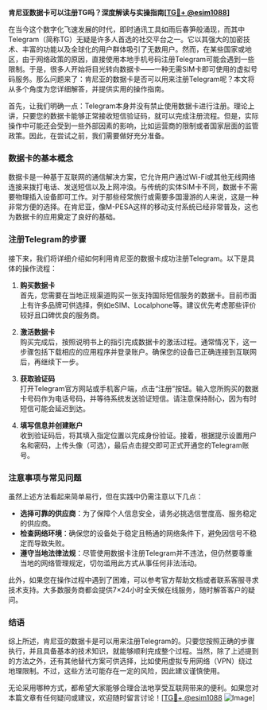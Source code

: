 **肯尼亚数据卡可以注册TG吗？深度解读与实操指南[[TG💪+ @esim1088](https://t.me/s/esim1088)]**

在当今这个数字化飞速发展的时代，即时通讯工具如雨后春笋般涌现，而其中Telegram（简称TG）无疑是许多人首选的社交平台之一。它以其强大的加密技术、丰富的功能以及全球化的用户群体吸引了无数用户。然而，在某些国家或地区，由于网络政策的原因，直接使用本地手机号码注册Telegram可能会遇到一些限制。于是，很多人开始将目光转向数据卡——一种无需SIM卡即可使用的虚拟号码服务。那么问题来了：肯尼亚的数据卡是否可以用来注册Telegram呢？本文将从多个角度为您详细解答，并提供实用的操作指南。

首先，让我们明确一点：Telegram本身并没有禁止使用数据卡进行注册。理论上讲，只要您的数据卡能够正常接收短信验证码，就可以完成注册流程。但是，实际操作中可能还会受到一些外部因素的影响，比如运营商的限制或者国家层面的监管政策。因此，在尝试之前，我们需要做好充分准备。

### 数据卡的基本概念

数据卡是一种基于互联网的通信解决方案，它允许用户通过Wi-Fi或其他无线网络连接来拨打电话、发送短信以及上网冲浪。与传统的实体SIM卡不同，数据卡不需要物理插入设备即可工作。对于那些经常旅行或需要多国漫游的人来说，这是一种非常方便的选择。在肯尼亚，像M-PESA这样的移动支付系统已经非常普及，这也为数据卡的应用奠定了良好的基础。

### 注册Telegram的步骤

接下来，我们将详细介绍如何利用肯尼亚的数据卡成功注册Telegram。以下是具体的操作流程：

1. **购买数据卡**  
   首先，您需要在当地正规渠道购买一张支持国际短信服务的数据卡。目前市面上有许多品牌可供选择，例如eSIM、Localphone等。建议优先考虑那些评价较好且口碑优良的服务商。

2. **激活数据卡**  
   购买完成后，按照说明书上的指引完成数据卡的激活过程。通常情况下，这一步骤包括下载相应的应用程序并登录账户。确保您的设备已正确连接到互联网后，再继续下一步。

3. **获取验证码**  
   打开Telegram官方网站或手机客户端，点击“注册”按钮。输入您所购买的数据卡号码作为电话号码，并等待系统发送验证短信。请注意保持耐心，因为有时短信可能会延迟到达。

4. **填写信息并创建账户**  
   收到验证码后，将其填入指定位置以完成身份验证。接着，根据提示设置用户名和密码，上传头像（可选），最后点击提交即可正式开通您的Telegram账号。

### 注意事项与常见问题

虽然上述方法看起来简单易行，但在实践中仍需注意以下几点：

- **选择可靠的供应商**：为了保障个人信息安全，请务必挑选信誉度高、服务稳定的供应商。
- **检查网络环境**：确保您的设备处于稳定且畅通的网络条件下，避免因信号不稳定而导致失败。
- **遵守当地法律法规**：尽管使用数据卡注册Telegram并不违法，但仍然要尊重当地的网络管理规定，切勿滥用此方式从事任何非法活动。

此外，如果您在操作过程中遇到了困难，可以参考官方帮助文档或者联系客服寻求技术支持。大多数服务商都会提供7×24小时全天候在线服务，随时解答客户的疑问。

### 结语

综上所述，肯尼亚的数据卡是可以用来注册Telegram的。只要您按照正确的步骤执行，并且具备基本的技术知识，就能够顺利完成整个过程。当然，除了上述提到的方法之外，还有其他替代方案可供选择，比如使用虚拟专用网络（VPN）绕过地理限制。不过，这些方法可能存在一定的风险，因此建议谨慎使用。

无论采用哪种方式，都希望大家能够合理合法地享受互联网带来的便利。如果您对本篇文章有任何疑问或建议，欢迎随时留言讨论！[[TG💪+ @esim1088](https://t.me/s/esim1088) ![Image](https://i.postimg.cc/4NQfJmqS/Snipaste-2025-05-13-00-14-12.png)]